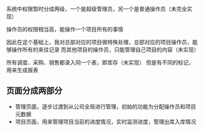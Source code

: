 系统中权限暂时分成两级，一个是超级管理员，另一个是普通操作员（未完全实现）

操作员的权限相当高，能操作一个项目所有的事情

因此在这个基础上，我对总部对应的项目做特殊处理，总部对应的项目操作员，能够操作所有的来往记录
而其他项目的操作员，只能管理自己项目的内容（未实现）

所有调度、采购、销售都录入同一个表，即库存（未实现）
但是有不同的标记，用来生成报表


## 页面分成两部分
- 管理页面，逐步过渡到从公司全局进行管理，初始的功能为分配操作员和项目元数据
- 项目页面，用来管理项目当前的进度情况，实时监测进度，管理出库入库情况
